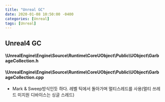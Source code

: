 ```yaml
---
title: "Unreal GC"
date: 2020-01-08 10:50:00 -0400
categories: [Unreal]
tags: [Unreal]
---
```


## Unreal4 GC
#### \UnrealEngine\Engine\Source\Runtime\CoreUObject\Public\UObject\GarbageCollection.h
#### \UnrealEngine\Engine\Source\Runtime\CoreUObject\Public\UObject\GarbageCollection.cpp

- Mark & Sweep방식인듯 하다. 레벨 틱에서 돌아가며 멀티스레드를 사용(멀티 쓰레드 미지원 디바이스는 싱글 스레드)